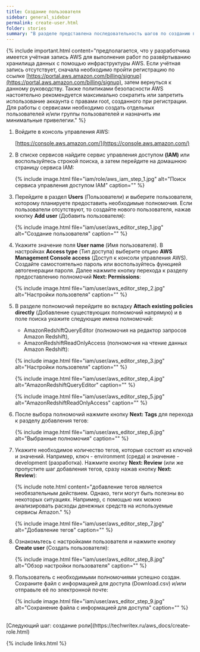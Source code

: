 ```yaml
---
title: Создание пользователя
sidebar: general_sidebar
permalink: create-user.html
folder: stories
summary: "В разделе представлена последовательность шагов по созданию пользователя с полномочиями на чтение данных Amazon Redshift и выполению запросов с помощью встроенного редактора."
---
```


{% include important.html content="предполагается, что у разработчика имеется учётная запись AWS для выполнения работ по развёртыванию хранилища данных с помощью инфраструктуры AWS. Если учётная запись отсутствует, сначала необходимо пройти регистрацию по ссылке [https://portal.aws.amazon.com/billing/signup](https://portal.aws.amazon.com/billing/signup), затем вернуться к данному руководству. Также политиками безопасности AWS настоятельно рекомендуется максимально сократить или запретить использование аккаунта с правами root, созданного при регистрации. Для работы с сервисами необходимо создать отдельных пользователей и/или группы пользователей и назначить им минимальные привелегии." %}

1. Войдите в консоль управления AWS:

    [https://console.aws.amazon.com/](https://console.aws.amazon.com/)

2. В списке сервисов найдите сервис управления доступом **(IAM)** или воспользуйтесь строкой поиска, а затем перейдите на домашнюю страницу сервиса IAM:

    {% include image.html file="iam/role/aws_iam_step_1.jpg" alt="Поиск сервиса управления доступом IAM" caption="" %}

3. Перейдите в раздел **Users** (Пользователи) и выберите пользователя, которому планируете предоставить необходимые полномочия. Если пользователи отсутствуют, то создайте нового пользователя, нажав кнопку **Add user** (Добавить пользователя):

    {% include image.html file="iam/user/aws_editor_step_1.jpg" alt="Создание пользователя" caption="" %}

4. Укажите значение поля **User name** (Имя пользователя). В настройках **Access type** (Тип доступа) выберите опцию **AWS Management Console access** (Доступ к консоли управления AWS). Создайте самостоятельно пароль или воспользуйтесь функцией автогенерации пароля. Далее нажмите кнопку перехода к разделу предоставлению полномочий **Next: Permissions**:

    {% include image.html file="iam/user/aws_editor_step_2.jpg" alt="Настройки пользовтеля" caption="" %}

5. В разделе полномочий перейдите во вкладку **Attach existing policies directly** (Добавление существующих полномочий напрямую) и в поле поиска укажите следующие имена полномочий: 
    - AmazonRedshiftQueryEditor (полномочия на редактор запросов Amazon Redshift),
    - AmazonRedshiftReadOnlyAccess (полномочия на чтение данных Amazon Redshift):

    {% include image.html file="iam/user/aws_editor_step_3.jpg" alt="Настройки пользовтеля" caption="" %}

    {% include image.html file="iam/user/aws_editor_step_4.jpg" alt="AmazonRedshiftQueryEditor" caption="" %}

    {% include image.html file="iam/user/aws_editor_step_5.jpg" alt="AmazonRedshiftReadOnlyAccess" caption="" %}

6. После выбора полномочий нажмите кнопку **Next: Tags** для перехода к разделу добавления тегов:

    {% include image.html file="iam/user/aws_editor_step_6.jpg" alt="Выбранные полномочия" caption="" %}

7. Укажите необходимое количество тегов, которые состоят из ключей и значений. Например, ключ - environment (среда) и значение - development (разработка). Нажмите кнопку **Next: Review** (или же пропустите шаг добавления тегов, сразу нажав кнопку **Next: Review**):

    {% include note.html content="добавление тегов является необязательным действием. Однако, теги могут быть полезны во некоторых ситуациях. Например, с помощью них можно анализировать расходы денежных средств на используемые сервисы Amazon." %}

    {% include image.html file="iam/user/aws_editor_step_7.jpg" alt="Добавление тегов" caption="" %}

8. Ознакомьтесь с настройками пользователя и нажмите кнопку **Create user** (Создать пользователя):

    {% include image.html file="iam/user/aws_editor_step_8.jpg" alt="Обзор настройки пользователя" caption="" %}

9. Пользователь с необходимыми полномочиями успешно создан. Сохраните файл с информацией для доступа (Download.csv) и/или отправьте её по электронной почте:

    {% include image.html file="iam/user/aws_editor_step_9.jpg" alt="Сохранение файла с информацией для доступа" caption="" %}

<br />
[Следующий шаг: создание роли](https://techwritex.ru/aws_docs/create-role.html)

{% include links.html %}
